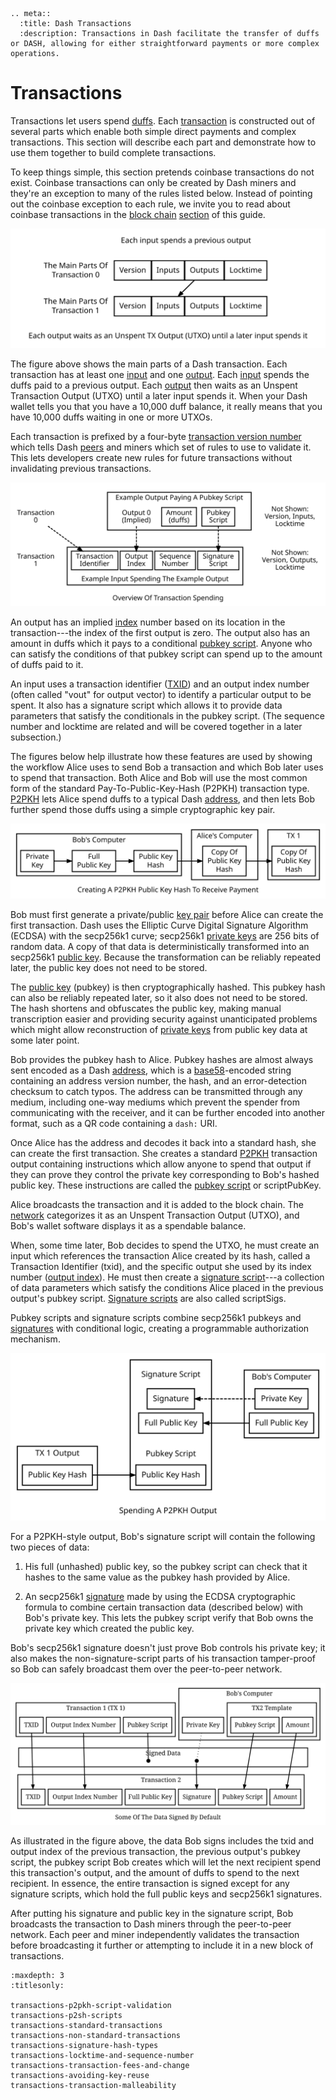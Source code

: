 ```{eval-rst}
.. meta::
  :title: Dash Transactions
  :description: Transactions in Dash facilitate the transfer of duffs or DASH, allowing for either straightforward payments or more complex operations.
```

# Transactions

Transactions let users spend [duffs](../resources/glossary.md#duffs). Each [transaction](../resources/glossary.md#transaction) is constructed out of several parts which enable both simple direct payments and complex transactions. This section will describe each part and demonstrate how to use them together to build complete transactions.

To keep things simple, this section pretends coinbase transactions do not exist. Coinbase transactions can only be created by Dash miners and they're an exception to many of the rules listed below. Instead of pointing out the coinbase exception to each rule, we invite you to read about coinbase transactions in the [block chain](../resources/glossary.md#block-chain) [section](../guide/block-chain.md) of this guide.

![The Parts Of A Transaction](../../img/dev/en-tx-overview.svg)

The figure above shows the main parts of a Dash transaction. Each transaction has at least one [input](../resources/glossary.md#input) and one [output](../resources/glossary.md#output). Each [input](../resources/glossary.md#input) spends the duffs paid to a previous output. Each [output](../resources/glossary.md#output) then waits as an Unspent Transaction Output (UTXO) until a later input spends it. When your Dash wallet tells you that you have a 10,000 duff balance, it really means that you have 10,000 duffs waiting in one or more UTXOs.

Each transaction is prefixed by a four-byte [transaction version number](../resources/glossary.md#transaction-version-number) which tells Dash [peers](../resources/glossary.md#peer) and miners which set of rules to use to validate it.  This lets developers create new rules for future transactions without invalidating previous transactions.

![Spending An Output](../../img/dev/en-tx-overview-spending.svg)

An output has an implied [index](../resources/glossary.md#index) number based on its location in the transaction---the index of the first output is zero. The output also has an amount in duffs which it pays to a conditional [pubkey script](../resources/glossary.md#pubkey-script). Anyone who can satisfy the conditions of that pubkey script can spend up to the amount of duffs paid to it.

An input uses a transaction identifier ([TXID](../resources/glossary.md#transaction-identifiers)) and an output index number (often called "vout" for output vector) to identify a particular output to be spent. It also has a signature script which allows it to provide data parameters that satisfy the conditionals in the pubkey script. (The sequence number and locktime are related and will be covered together in a later subsection.)

The figures below help illustrate how these features are used by showing the workflow Alice uses to send Bob a transaction and which Bob later uses to spend that transaction. Both Alice and Bob will use the most common form of the standard Pay-To-Public-Key-Hash (P2PKH) transaction type. [P2PKH](../resources/glossary.md#pay-to-pubkey-hash) lets Alice spend duffs to a typical Dash [address](../resources/glossary.md#address), and then lets Bob further spend those duffs using a simple cryptographic key pair.

![Creating A P2PKH Public Key Hash To Receive Payment](../../img/dev/en-creating-p2pkh-output.svg)

Bob must first generate a private/public [key pair](../resources/glossary.md#key-pair) before Alice can create the first transaction. Dash uses the Elliptic Curve Digital Signature Algorithm (ECDSA) with the secp256k1 curve; secp256k1 [private keys](../resources/glossary.md#private-key) are 256 bits of random data. A copy of that data is deterministically transformed into an secp256k1 [public key](../resources/glossary.md#public-key). Because the transformation can be reliably repeated later, the public key does not need to be stored.

The [public key](../resources/glossary.md#public-key) (pubkey) is then cryptographically hashed. This pubkey hash can also be reliably repeated later, so it also does not need to be stored. The hash shortens and obfuscates the public key, making manual transcription easier and providing security against unanticipated problems which might allow reconstruction of [private keys](../resources/glossary.md#private-key) from public key data at some later point.

Bob provides the pubkey hash to Alice. Pubkey hashes are almost always sent encoded as a Dash [address](../resources/glossary.md#address), which is a [base58](../resources/glossary.md#base58)-encoded string containing an address version number, the hash, and an error-detection checksum to catch typos. The address can be transmitted through any medium, including one-way mediums which prevent the spender from communicating with the receiver, and it can be further encoded into another format, such as a QR code containing a `dash:` URI.

Once Alice has the address and decodes it back into a standard hash, she can create the first transaction. She creates a standard [P2PKH](../resources/glossary.md#pay-to-pubkey-hash) transaction output containing instructions which allow anyone to spend that output if they can prove they control the private key corresponding to Bob's hashed public key. These instructions are called the [pubkey script](../resources/glossary.md#pubkey-script)
or scriptPubKey.

Alice broadcasts the transaction and it is added to the block chain. The [network](../resources/glossary.md#network) categorizes it as an Unspent Transaction Output (UTXO), and Bob's wallet software displays it as a spendable balance.

When, some time later, Bob decides to spend the UTXO, he must create an input which references the transaction Alice created by its hash, called a Transaction Identifier (txid), and the specific output she used by its index number ([output index](../resources/glossary.md#output-index)). He must then create a [signature script](../resources/glossary.md#signature-script)---a collection of data parameters which satisfy the conditions Alice placed in the previous output's pubkey script.  [Signature scripts](../resources/glossary.md#signature-script) are also called scriptSigs.

Pubkey scripts and signature scripts combine secp256k1 pubkeys and [signatures](../resources/glossary.md#signature) with conditional logic, creating a programmable authorization mechanism.

![Unlocking A P2PKH Output For Spending](../../img/dev/en-unlocking-p2pkh-output.svg)

For a P2PKH-style output, Bob's signature script will contain the following two pieces of data:

1. His full (unhashed) public key, so the pubkey script can check that it hashes to the same value as the pubkey hash provided by Alice.

2. An secp256k1 [signature](../resources/glossary.md#signature) made by using the ECDSA cryptographic formula to combine certain transaction data (described below) with Bob's private key. This lets the pubkey script verify that Bob owns the private key which created the public key.

Bob's secp256k1 signature doesn't just prove Bob controls his private key; it also makes the non-signature-script parts of his transaction tamper-proof so Bob can safely broadcast them over the peer-to-peer network.

![Some Things Signed When Spending An Output](../../img/dev/en-signing-output-to-spend.svg)

As illustrated in the figure above, the data Bob signs includes the txid and output index of the previous transaction, the previous output's pubkey script, the pubkey script Bob creates which will let the next recipient spend this transaction's output, and the amount of duffs to spend to the next recipient. In essence, the entire transaction is signed except for any signature scripts, which hold the full public keys and secp256k1 signatures.

After putting his signature and public key in the signature script, Bob broadcasts the transaction to Dash miners through the peer-to-peer network. Each peer and miner independently validates the transaction before broadcasting it further or attempting to include it in a new block of transactions.

```{toctree}
:maxdepth: 3
:titlesonly:

transactions-p2pkh-script-validation
transactions-p2sh-scripts
transactions-standard-transactions
transactions-non-standard-transactions
transactions-signature-hash-types
transactions-locktime-and-sequence-number
transactions-transaction-fees-and-change
transactions-avoiding-key-reuse
transactions-transaction-malleability
```

